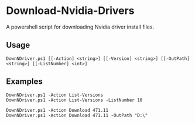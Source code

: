 # Download-Nvidia-Drivers

A powershell script for downloading Nvidia driver install files.

## Usage

`DownNDriver.ps1 [[-Action] <string>] [[-Version] <string>] [[-OutPath] <string>] [[-ListNumber] <int>]`

## Examples

```
DownNDriver.ps1 -Action List-Versions
DownNDriver.ps1 -Action List-Versions -ListNumber 10

DownNDriver.ps1 -Action Download 471.11
DownNDriver.ps1 -Action Download 471.11 -OutPath "D:\"
```
